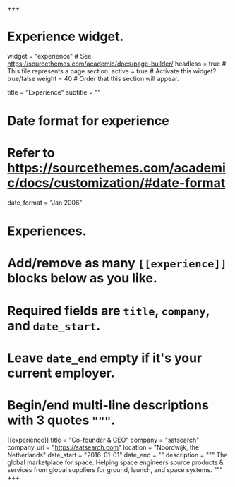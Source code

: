+++
# Experience widget.
widget = "experience"  # See https://sourcethemes.com/academic/docs/page-builder/
headless = true  # This file represents a page section.
active = true  # Activate this widget? true/false
weight = 40  # Order that this section will appear.

title = "Experience"
subtitle = ""

# Date format for experience
#   Refer to https://sourcethemes.com/academic/docs/customization/#date-format
date_format = "Jan 2006"

# Experiences.
#   Add/remove as many `[[experience]]` blocks below as you like.
#   Required fields are `title`, `company`, and `date_start`.
#   Leave `date_end` empty if it's your current employer.
#   Begin/end multi-line descriptions with 3 quotes `"""`.
[[experience]]
  title = "Co-founder & CEO"
  company = "satsearch"
  company_url = "https://satsearch.com"
  location = "Noordwijk, the Netherlands"
  date_start = "2016-01-01"
  date_end = ""
  description = """
  The global marketplace for space. Helping space engineers source products & services from global suppliers for ground, launch, and space systems.
  """
+++
